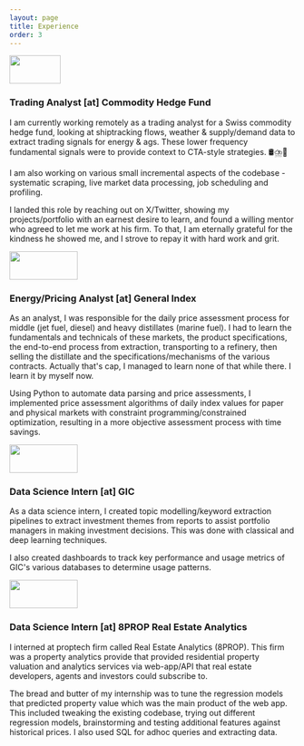 ```yaml
---
layout: page
title: Experience
order: 3
---
```

<div class="exp">
    <img class="exp2" src="{{ site.imageurl }}/Logos/blanksquare.jpg" width='90px' height='50px'>
    <div>
        <h3> Trading Analyst [at] Commodity Hedge Fund</h3>
        <p>
        I am currently working remotely as a trading analyst for a Swiss commodity hedge fund, looking at shiptracking flows, weather & supply/demand data to extract trading signals for energy & ags. These lower frequency fundamental signals were to provide context to CTA-style strategies. 🛢️⛈️🌾 
        </p>
        <p>
        I am also working on various small incremental aspects of the codebase - systematic scraping, live market data processing, job scheduling and profiling.
        </p>
        <p>
        I landed this role by reaching out on X/Twitter, showing my projects/portfolio with an earnest desire to learn, and found a willing mentor who agreed to let me work at his firm. To that, I am eternally grateful for the kindness he showed me, and I strove to repay it with hard work and grit.
        </p>
    </div>
</div>



<div class="exp">
    <img class="exp2" src="{{ site.imageurl }}/Logos/GX1.png" width='120px' height='50px'>
    <div>
        <h3> Energy/Pricing Analyst [at] General Index</h3>
        <p>
        As an analyst, I was responsible for the daily price assessment process for middle (jet fuel, diesel) and heavy distillates (marine fuel). I had to learn the fundamentals and technicals of these markets, the product specifications, the end-to-end process from extraction, transporting to a refinery, then selling the distillate and the specifications/mechanisms of the various contracts. Actually that's cap, I managed to learn none of that while there. I learn it by myself now.
        </p>
        <p> 
        Using Python to automate data parsing and price assessments, I implemented price assessment algorithms of daily index values for paper and physical markets with constraint programming/constrained optimization, resulting in a more objective assessment process with time savings.
        </p>
        <p>
        </p>
    </div>
</div>



<div class="exp">
    <img class="exp2" src="{{ site.imageurl }}/Logos/GIC.png" width='120px' height='50px'>
    <div>
        <h3> Data Science Intern [at] GIC</h3>
        <p>
        As a data science intern, I created topic modelling/keyword extraction pipelines to extract investment themes from reports to assist portfolio managers in making investment decisions. This was done with classical and deep learning techniques. 
        </p>
        <p>
        I also created dashboards to track key performance and usage metrics of GIC's various databases to determine usage patterns.
        </p>
    </div>
</div>

<div class="exp">
    <img class="exp2" src="{{ site.imageurl }}/Logos/REA.png" width='120px' height='50px'>
    <div>
        <h3> Data Science Intern [at] 8PROP Real Estate Analytics</h3>
        <p>
        I interned at proptech firm called Real Estate Analytics (8PROP). This firm was a property analytics provide that provided residential property valuation and analytics services via web-app/API that real estate developers, agents and investors could subscribe to. 
        </p>
        <p>
        The bread and butter of my internship was to tune the regression models that predicted property value which was the main product of the web app. This included tweaking the existing codebase, trying out different regression models, brainstorming and testing additional features against historical prices. I also used SQL for adhoc queries and extracting data.
        </p>
        <!-- <p>
        Another interesting thing I did was to predict en-bloc probabilities. This is a feature of the local property market in Singapore where a developer buys out an existing plot of land with a property (usually an old one), demolishes it, pays the residents a compensation fee, and redevelops the land. This was done using clustering (en-bloc properties are similar in feature space). This is of interest to home-owners as buyouts are often profitable.
        </p> -->
    </div>
</div>

